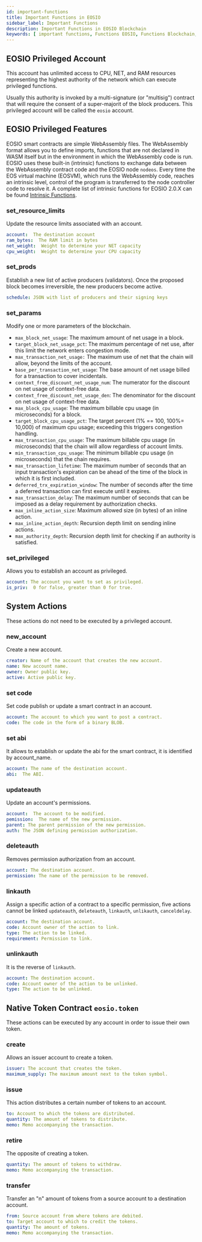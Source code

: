 ```yaml
---
id: important-functions
title: Important Functions in EOSIO
sidebar_label: Important Functions
description: Important Functions in EOSIO Blockchain
keywords: [ important functions, Functions EOSIO, Functions Blockchain, EOS, EOS Costa Rica, Intrinsic functions , smart contract actions]
---
```


## EOSIO Privileged Account

This account has unlimited access to CPU, NET, and RAM resources representing the highest authority of the network which can execute privileged functions.

Usually this authority is invoked by a multi-signature (or "multisig") contract that will require the consent of a super-majorit of the block producers. This privileged account will be called the `eosio` account.

## EOSIO Privileged Features

EOSIO smart contracts are simple WebAssembly files. The WebAssembly format allows you to define imports, functions that are not declared in WASM itself but in the environment in which the WebAssembly code is run. EOSIO uses these built-in (intrinsic) functions to exchange data between the WebAssembly contract code and the EOSIO node `nodeos`. Every time the EOS virtual machine (EOSVM), which runs the WebAssembly code, reaches an intrinsic level, control of the program is transferred to the node controller code to resolve it. A complete list of intrinsic functions for EOSIO 2.0.X can be found [Intrinsic Functions](https://github.com/EOSIO/eosio.cdt/blob/a6b8d3fc289d46f4612588cdd7223a3d549238f6/libraries/native/native/eosio/intrinsics_def.hpp#L42-L160).

### set_resource_limits

Update the resource limits associated with an account.

``` yaml
account:  The destination account
ram_bytes:  The RAM limit in bytes
net_weight:  Weight to determine your NET capacity
cpu_weight:  Weight to determine your CPU capacity
```

### set_prods

Establish a new list of active producers (validators). Once the proposed block becomes irreversible, the new producers become active.

``` yaml
schedule: JSON with list of producers and their signing keys
```

### set_params

Modify one or more parameters of the blockchain.

- `max_block_net_usage`: The maximum amount of net usage in a block.
- `target_block_net_usage_pct`: The maximum percentage of net use, after this limit the network enters congestion mode.
- `max_transaction_net_usage:` The maximum use of net that the chain will allow, beyond the limits of the account.
- `base_per_transaction_net_usage`: The base amount of net usage billed for a transaction to cover incidentals.
- `context_free_discount_net_usage_num`: The numerator for the discount on net usage of context-free data.
- `context_free_discount_net_usage_den`: The denominator for the discount on net usage of context-free data.
- `max_block_cpu_usage`: The maximum billable cpu usage (in microseconds) for a block.
- `target_block_cpu_usage_pct`: The target percent (1% == 100, 100%= 10,000) of maximum cpu usage; exceeding this triggers congestion handling.
- `max_transaction_cpu_usage`: The maximum billable cpu usage (in microseconds) that the chain will allow regardless of account limits.
- `min_transaction_cpu_usage`: The minimum billable cpu usage (in microseconds) that the chain requires.
- `max_transaction_lifetime`: The maximum number of seconds that an input transaction's expiration can be ahead of the time of the block in which it is first included.
- `deferred_trx_expiration_window`: The number of seconds after the time a deferred transaction can first execute until it expires.
- `max_transaction_delay`: The maximum number of seconds that can be imposed as a delay requirement by authorization checks.
- `max_inline_action_size`: Maximum allowed size (in bytes) of an inline action.
- `max_inline_action_depth`: Recursion depth limit on sending inline actions.
- `max_authority_depth`: Recursion depth limit for checking if an authority is satisfied.

### set_privileged

Allows you to establish an account as privileged.

```yaml
account: The account you want to set as privileged.
is_priv:  0 for false, greater than 0 for true.
```

## System Actions

These actions do not need to be executed by a privileged account.

### new_account

Create a new account.

```yaml
creator: Name of the account that creates the new account.
name: New account name.
owner: Owner public key.
active: Active public key.
```

### set code

Set code publish or update a smart contract in an account.

```yaml
account: The account to which you want to post a contract.
code: The code in the form of a binary BLOB.
```

### set abi

It allows to establish or update the abi for the smart contract, it is identified by account_name.

```yaml
account: The name of the destination account.
abi:  The ABI.
```

### updateauth

Update an account's permissions.

```yaml
account:  The account to be modified.
pemission:  The name of the new permission.
parent: The parent permission of the new permission.
auth: The JSON defining permission authorization.
```

### deleteauth

Removes permission authorization from an account.

```yaml
account: The destination account.
permission: The name of the permission to be removed.
```

### linkauth

Assign a specific action of a contract to a specific permission, five actions cannot be linked `updateauth`, `deleteauth`, `linkauth`, `unlikauth`, `canceldelay`.

```yaml
account: The destination account.
code: Account owner of the action to link.
type: The action to be linked.
requirement: Permission to link.
```

### unlinkauth

It is the reverse of `linkauth`.

```yaml
account: The destination account.
code: Account owner of the action to be unlinked.
type: The action to be unlinked.
```

## Native Token Contract `eosio.token`

These actions can be executed by any account in order to issue their own token.

### create

Allows an issuer account to create a token.

```yaml
issuer: The account that creates the token.
maximum_supply: The maximum amount next to the token symbol.
```

### issue

This action distributes a certain number of tokens to an account.

```yaml
to: Account to which the tokens are distributed.
quantity: The amount of tokens to distribute.
memo: Memo accompanying the transaction.
```

### retire

The opposite of creating a token.

```yaml
quantity: The amount of tokens to withdraw.
memo: Memo accompanying the transaction.
```

### transfer

Transfer an "n" amount of tokens from a source account to a destination account.

```yaml
from: Source account from where tokens are debited.
to: Target account to which to credit the tokens.
quantity: The amount of tokens.
memo: Memo accompanying the transaction.
```
